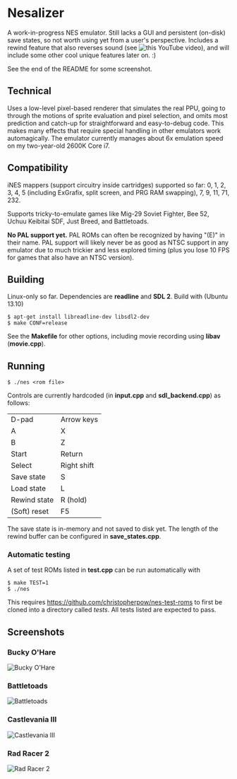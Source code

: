 # Nesalizer #

A work-in-progress NES emulator. Still lacks a GUI and persistent (on-disk)
save states, so not worth using yet from a user's perspective. Includes a
rewind feature that also reverses sound (see 
![this YouTube video](https://www.youtube.com/watch?v=qCQkYrQo9fI)), and will
include some other cool unique features later on. :)

See the end of the README for some screenshot.

## Technical ##

Uses a low-level pixel-based renderer that simulates the real PPU, going to
through the motions of sprite evaluation and pixel selection, and omits most
prediction and catch-up for straightforward and easy-to-debug code. This
makes many effects that require special handling in other emulators work
automagically. The emulator currently manages about 6x emulation speed on my
two-year-old 2600K Core i7.

## Compatibility ##

iNES mappers (support circuitry inside cartridges) supported so far: 0, 1, 2, 3, 4, 5 (including ExGrafix, split screen, and PRG RAM swapping), 7, 9, 11, 71, 232.

Supports tricky-to-emulate games like Mig-29 Soviet Fighter, Bee 52, Uchuu Keibitai SDF, Just Breed, and Battletoads.

<b>No PAL support yet.</b> PAL ROMs can often be recognized by having "(E)" in their name. PAL support will likely never be as good as NTSC support in any emulator due to much trickier and less explored timing (plus you lose 10 FPS for games that also have an NTSC version). 

## Building ##

Linux-only so far. Dependencies are <b>readline</b> and <b>SDL 2</b>. Build
with (Ubuntu 13.10)

    $ apt-get install libreadline-dev libsdl2-dev
    $ make CONF=release

See the <b>Makefile</b> for other options, including movie recording using
<b>libav</b> (<b>movie.cpp</b>).

## Running ##

    $ ./nes <rom file>

Controls are currently hardcoded (in <b>input.cpp</b> and <b>sdl_backend.cpp</b>) as follows:

<table>
  <tr><td>D-pad       </td><td>Arrow keys </td></tr>
  <tr><td>A           </td><td>X          </td></tr>
  <tr><td>B           </td><td>Z          </td></tr>
  <tr><td>Start       </td><td>Return     </td></tr>
  <tr><td>Select      </td><td>Right shift</td></tr>
  <tr><td>Save state  </td><td>S          </td></tr>
  <tr><td>Load state  </td><td>L          </td></tr>
  <tr><td>Rewind state</td><td>R (hold)   </td></tr>
  <tr><td>(Soft) reset</td><td>F5         </td></tr>
</table>

The save state is in-memory and not saved to disk yet. The length of the rewind
buffer can be configured in <b>save\_states.cpp</b>.

### Automatic testing ###

A set of test ROMs listed in <b>test.cpp</b> can be run automatically with

    $ make TEST=1
    $ ./nes

This requires https://github.com/christopherpow/nes-test-roms to first be
cloned into a directory called <i>tests</i>. All tests listed are expected to
pass.

## Screenshots ##

### Bucky O'Hare ###

![Bucky O'Hare](https://raw.github.com/ulfalizer/nesalizer/screenshots/bucky.png)

### Battletoads ###

![Battletoads](https://raw.github.com/ulfalizer/nesalizer/screenshots/battletoads.png)

### Castlevania III ###

![Castlevania III](https://raw.github.com/ulfalizer/nesalizer/screenshots/cv3.png)

### Rad Racer 2 ###

![Rad Racer 2](https://raw.github.com/ulfalizer/nesalizer/screenshots/radracer2.png)
